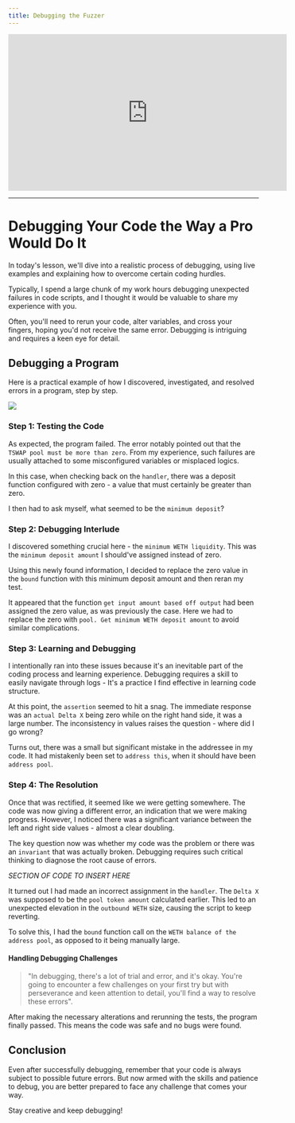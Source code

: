 ```yaml
---
title: Debugging the Fuzzer
---
```


<iframe width="560" height="315" src="https://www.youtube.com/embed/tLcpqejwHo8?si=6mne2c3rugrXYr_r" title="YouTube video player" frameborder="0" allow="accelerometer; autoplay; clipboard-write; encrypted-media; gyroscope; picture-in-picture; web-share" allowfullscreen></iframe>

---

# Debugging Your Code the Way a Pro Would Do It

In today's lesson, we'll dive into a realistic process of debugging, using live examples and explaining how to overcome certain coding hurdles.

Typically, I spend a large chunk of my work hours debugging unexpected failures in code scripts, and I thought it would be valuable to share my experience with you.

Often, you'll need to rerun your code, alter variables, and cross your fingers, hoping you'd not receive the same error. Debugging is intriguing and requires a keen eye for detail.

## Debugging a Program

Here is a practical example of how I discovered, investigated, and resolved errors in a program, step by step.

![](https://cdn.videotap.com/YQdEYI0P1ab2zx1GvZnZ-68.11.png)

### Step 1: Testing the Code

As expected, the program failed. The error notably pointed out that the `TSWAP pool must be more than zero`. From my experience, such failures are usually attached to some misconfigured variables or misplaced logics.

In this case, when checking back on the `handler`, there was a deposit function configured with zero - a value that must certainly be greater than zero.

I then had to ask myself, what seemed to be the `minimum deposit`?

### Step 2: Debugging Interlude

I discovered something crucial here - the `minimum WETH liquidity`. This was the `minimum deposit amount` I should've assigned instead of zero.

Using this newly found information, I decided to replace the zero value in the `bound` function with this minimum deposit amount and then reran my test.

It appeared that the function `get input amount based off output` had been assigned the zero value, as was previously the case. Here we had to replace the zero with `pool. Get minimum WETH deposit amount` to avoid similar complications.

### Step 3: Learning and Debugging

I intentionally ran into these issues because it's an inevitable part of the coding process and learning experience. Debugging requires a skill to easily navigate through logs - It's a practice I find effective in learning code structure.

At this point, the `assertion` seemed to hit a snag. The immediate response was an `actual Delta X` being zero while on the right hand side, it was a large number. The inconsistency in values raises the question - where did I go wrong?

Turns out, there was a small but significant mistake in the addressee in my code. It had mistakenly been set to `address this`, when it should have been `address pool`.

### Step 4: The Resolution

Once that was rectified, it seemed like we were getting somewhere. The code was now giving a different error, an indication that we were making progress. However, I noticed there was a significant variance between the left and right side values - almost a clear doubling.

The key question now was whether my code was the problem or there was an `invariant` that was actually broken. Debugging requires such critical thinking to diagnose the root cause of errors.

_SECTION OF CODE TO INSERT HERE_

It turned out I had made an incorrect assignment in the `handler`. The `Delta X` was supposed to be the `pool token amount` calculated earlier. This led to an unexpected elevation in the `outbound WETH` size, causing the script to keep reverting.

To solve this, I had the `bound` function call on the `WETH balance of the address pool`, as opposed to it being manually large.

#### Handling Debugging Challenges

> "In debugging, there's a lot of trial and error, and it's okay. You're going to encounter a few challenges on your first try but with perseverance and keen attention to detail, you'll find a way to resolve these errors".

After making the necessary alterations and rerunning the tests, the program finally passed. This means the code was safe and no bugs were found.

## Conclusion

Even after successfully debugging, remember that your code is always subject to possible future errors. But now armed with the skills and patience to debug, you are better prepared to face any challenge that comes your way.

Stay creative and keep debugging!

